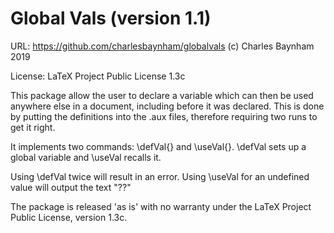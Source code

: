 Global Vals (version 1.1)
=========================

URL: https://github.com/charlesbaynham/globalvals
(c) Charles Baynham 2019

License: LaTeX Project Public License 1.3c

This package allow the user to declare a variable which can then be used
anywhere else in a document, including before it was declared. This is done
by putting the definitions into the .aux files, therefore requiring two runs
to get it right.

It implements two commands: \defVal{<value>} and \useVal{<value>}. \defVal
sets up a global variable and \useVal recalls it.

Using \defVal twice will result in an error. Using \useVal for an undefined
value will output the text "??"



The package is released 'as is' with no warranty under the LaTeX Project Public
License, version 1.3c.
